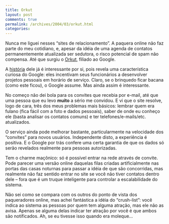 ```yaml
---
title: Orkut
layout: post
comments: true
permalink: /archives/2004/03/orkut.html
categories:
---
```

Nunca me liguei nesses &#8220;sites de relacionamento&#8221;. A paquera online não faz parte do meu cotidiano, e, apesar da idéia de uma agenda de contatos permanentemente atualizada ser sedutora, o risco potencial de spam não compensa. Até que surgiu o <a href=http://www.orkut.com>Orkut</a>, filiado ao Google.

A <a href=http://news.com.com/2100-1026-5146006.html>história</a> dele já é interessante por si, pois revela uma característica curiosa do Google: eles incentivam seus funcionários a desenvolver projetos pessoais em horário de serviço. Claro, se o brinquedo ficar bacana (como este ficou), o Google assume. Mas ainda assim é interessante.

No começo não dei bola para os convites que recebia por e-mail, até que uma pessoa que eu levo **muito** a sério me convidou. E vi que o site resolve, logo de cara, três dos meus problemas mais básicos: lembrar quem era fulano (fica fácil com a foto e dados pessoais), saber de onde eu conheço ele (basta analisar os contatos comuns) e ter telefones/e-mails/etc. atualizados.

O serviço ainda pode melhorar bastante, particularmente na velocidade dos &#8220;convites&#8221; para novos usuários. Independente disto, a experiência é positiva. E o Google por trás confere uma certa garantia de que os dados só serão revelados realmente para pessoas autorizadas.

Tem o charme maçônico: só é possível entrar na rede através de convite. Pode parecer uma versão online daquelas filas criadas artificialmente nas portas das casas noturnas para passar a idéia de que são concorridas, mas realmente não faz sentido entrar no site se você não tiver contatos dentro dele &#8211; fora que é um truque inteligente para controlar a escalabilidade do sistema.

Não sei como se compara com os outros do ponto de vista dos paqueradores online, mas achei fantástica a idéia do &#8220;crush-list&#8221;: você indica ao sistema as pessoas por quem tem alguma atração, mas ele não as avisa. Apenas se alguma delas indicar ter atração por você é que ambos são notificados. Ah, se eu tivesse isso quando era moleque&#8230;